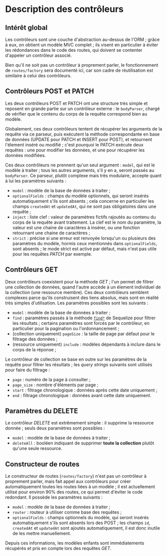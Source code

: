 # Description des contrôleurs

## Intérêt global

Les contrôleurs sont une couche d'abstraction au-dessus de l'ORM ; grâce à eux, on obtient un modèle MVC complet ; ils visent en particulier à éviter les rédondances dans le code des routes, qui doivent se contenter d'appeler un contrôleur associé.

Bien qu'il ne soit pas un contrôleur à proprement parler, le fonctionnement de `routes/factory` sera documenté ici, car son cadre de réutilisation est similaire à celui des contrôleurs.

## Contrôleurs POST et PATCH

Les deux contrôleurs POST et PATCH ont une structure très simple et reposent en grande partie sur un contrôleur externe : le `bodyParser`, chargé de vérifier que le contenu du corps de la requête correspond bien au modèle.

Globalement, ces deux contrôleurs tentent de récupérer les arguments de la requête via ce parseur, puis exécutent la méthode correspondante en base de données (UPDATE pour PATCH et INSERT pour POST), et retournent l'élement inséré ou modifié ; c'est pourquoi le PATCH exécute deux requêtes : une pour modifier les données, et une pour récupérer les données modifiées.

Ces deux contrôleurs ne prennent qu'un seul argument : `model`, qui est le modèle à traiter ; tous les autres arguments, s'il y en a, seront passés au `bodyParser`. Ce parseur, plutôt complexe mais très modulaire, accepte quant à lui les paramètres suivants :

- `model` : modèle de la base de données à traiter ;
- `optionalFields` : champs du modèle optionnels, qui seront insérés automatiquement s'ils sont absents ; cela concerne en particulier les champs `createdAt` et `updatedAt`, qui ne sont pas obligatoires dans une requête ;
- `inject` : liste clef : valeur de paramètres fictifs rajoutés au contenu du corps de la requête avant traitement. La clef est le nom du paramètre, la valeur est une chaine de caractères à insérer, ou une fonction retournant une chaine de caractères ;
- `strict` : précise si une erreur est renvoyée lorsqu'un ou plusieurs des paramètres du modèle, hormis ceux mentionnés dans `optionalFields`, sont absents ; le mode strict est activé par défaut, mais n'est pas utile pour les requêtes *PATCH* par exemple.

## Contrôleurs GET

Deux contrôleurs coexistent pour la méthode *GET* ; l'un permet de filtrer une collection de données, quand l'autre accède à un élement individuel de la collection (une ressource membre). Ces deux contrôleurs semblent complexes parce qu'ils construisent des liens absolus, mais sont en réalité très simples d'utilisation. Les paramètres possibles sont les suivants :

- `model` : modèle de la base de données à traiter ;
- `find` : paramètres passés à la méthode [`find*`](https://sequelize.org/v5/class/lib/model.js~Model.html#static-method-findAll) de Sequelize pour filtrer les résultats ; certains paramètres sont forcés par le contrôleur, en particulier pour la pagination ou l'ordonnancement ;
- (collection uniquement) `pageSize` : la taille de page par défaut pour le filtrage des données ;
- (ressource uniquement) `include` : modèles dépendants à inclure dans le corps de la réponse ;

Le contrôleur de collection se base en outre sur les paramètres de la requête pour filtrer les résultats ; les *query strings* suivants sont utilisés pour faire du filtrage :

- `page` : numéro de la page à consulter ;
- `page_size` : nombre d'éléments par page ;
- `start` : filtrage chronologique : données après cette date uniquement ;
- `end` : filtrage chronologique : données avant cette date uniquement.

## Paramètres du DELETE

Le contrôleur *DELETE* est extrêmement simple : il supprime la ressource donnée ; seuls deux paramètres sont possibles :

- `model` : modèle de la base de données à traiter ;
- `deleteAll` : booléen indiquant de supprimer **toute la collection** plutôt qu'une seule ressource.

## Constructeur de routes

Le constructeur de routes (`routes/factory`) n'est pas un contrôleur à proprement parler, mais fait appel aux contrôleurs pour créer automatiquement toutes les routes liées à un modèle ; il est actuellement utilisé pour environ 90% des routes, ce qui permet d'éviter le code redondant. Il possède les paramètres suivants :

- `model` : modèle de la base de données à traiter ;
- `router` : routeur à utiliser comme base des requêtes ;
- `optionalFields` : champs optionnels du modèle, qui seront insérés automatiquement s'ils sont absents lors des POST ; les champs `id`, `createdAt` et `updatedAt` sont ajoutés automatiquement, il est donc inutile de les mettre manuellement.

Depuis ces informations, les modèles enfants sont immédiatements récupérés et pris en compte lors des requêtes *GET*.